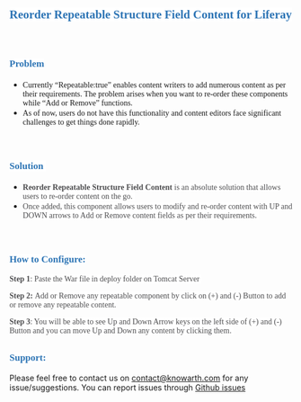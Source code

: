 <h1><span style='font-family: "Times New Roman", Times, serif; color: rgb(46, 117, 181); font-size: 21px; background: rgb(255, 255, 255);'><strong>Reorder Repeatable Structure Field Content for Liferay</strong></span></h1>
<br>
<h2><span style="font-family:'Calibri Light';color:rgb(46,117,181);font-size:17px;background:rgb(255,255,255);"><strong>Problem</strong></span></h2>

<ul>
	<li><span style="font-family:Calibri;">Currently &ldquo;Repeatable:true&rdquo; enables content writers to add numerous content as per their requirements. The problem arises when you want to re-order these components while &ldquo;Add or Remove&rdquo; functions.&nbsp;</span></li>
	<li><span style="font-family:Calibri;">As of now, users do not have this functionality and content editors face significant challenges to get things done rapidly.&nbsp;</span></li>
</ul>

<p>
	<br>
</p>

<h2><span style="font-family:'Calibri Light';color:rgb(46,117,181);font-size:17px;background:rgb(255,255,255);"><strong>Solution&nbsp;</strong></span></h2>

<ul>
	<li><strong><span style="font-family:Calibri;color:rgb(76,76,78);font-size:14px;background:rgb(255,255,255);">Reorder Repeatable Structure Field</span></strong><strong><span style="font-family:Calibri;color:rgb(76,76,78);font-size:14px;background:rgb(255,255,255);">&nbsp;</span></strong><strong><span style="font-family:Calibri;color:rgb(76,76,78);font-size:14px;background:rgb(255,255,255);">Content&nbsp;</span></strong><span style="font-family:Calibri;color:rgb(76,76,78);font-size:14px;background:rgb(255,255,255);">is an absolute solution that allows users to re-order content on the go.&nbsp;</span></li>
	<li><span style="font-family:Calibri;color:rgb(76,76,78);font-size:14px;background:rgb(255,255,255);">Once added, this component allows users to modify and re-order content with UP and DOWN arrows to Add or Remove content fields as per their requirements.&nbsp;</span></li>
</ul>
<br>
<h2><span style="font-family:'Calibri Light';color:rgb(46,117,181);font-size:17px;background:rgb(255,255,255);"><strong>How to Configure:</strong></span></h2>

<p><strong><span style="font-family:Calibri;color:rgb(76,76,78);font-size:14px;background:rgb(255,255,255);">Step 1</span></strong><span style="font-family:Calibri;color:rgb(76,76,78);font-size:14px;background:rgb(255,255,255);">: Paste the War file in deploy folder on Tomcat Server&nbsp;</span></p>

<p><strong><span style="font-family:Calibri;color:rgb(76,76,78);font-size:14px;background:rgb(255,255,255);">Step 2:</span></strong><span style="font-family:Calibri;color:rgb(76,76,78);font-size:14px;background:rgb(255,255,255);">&nbsp;Add or Remove any repeatable component by click on (+) and (-) Button to add or remove any repeatable content.</span></p>

<p><strong><span style="font-family:Calibri;color:rgb(76,76,78);font-size:14px;background:rgb(255,255,255);">Step 3</span></strong><span style="font-family:Calibri;color:rgb(76,76,78);font-size:14px;background:rgb(255,255,255);">: You will be able to see Up and Down Arrow keys on the left side of (+) and (-) Button and you can move Up and Down any content by clicking them.&nbsp;</span></p>

<h2><span style="font-family:'Calibri Light';color:rgb(46,117,181);font-size:17px;background:rgb(255,255,255);"><strong>Support:</strong></span></h2>
<p>Please feel free to contact us on <a href="mailto:contact@knowarth.com">contact@knowarth.com</a> for any issue/suggestions. You can report issues through <a href="https://github.com/knowarth-technologies/reorder-repeatable-structure-field/issues">Github issues</a></p>
